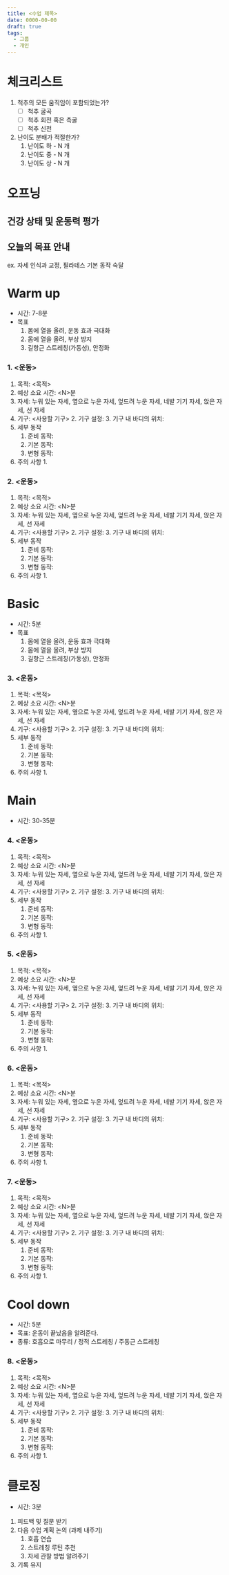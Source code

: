 ```yaml
---
title: <수업 제목>
date: 0000-00-00
draft: true
tags:
  - 그룹
  - 개인
---
```


# 체크리스트
1. 척추의 모든 움직임이 포함되었는가?
    - [ ] 척추 굴곡
    - [ ] 척추 회전 혹은 측굴
    - [ ] 척추 신전
2. 난이도 분배가 적절한가?
    1. 난이도 하 - N 개
    2. 난이도 중 - N 개
    3. 난이도 상 - N 개

# 오프닝
## 건강 상태 및 운동력 평가

## 오늘의 목표 안내
ex. 자세 인식과 교정, 필라테스 기본 동작 숙달

# Warm up
- 시간: 7-8분
- 목표
    1. 몸에 열을 올려, 운동 효과 극대화
    2. 몸에 열을 올려, 부상 방지
    3. 길항근 스트레칭(가동성), 안정화

### 1. <운동>
1. 목적: <목적>
2. 예상 소요 시간: \<N\>분
3. 자세: 누워 있는 자세, 옆으로 누운 자세, 엎드려 누운 자세, 네발 기기 자세, 앉은 자세, 선 자세
4. 기구: <사용할 기구>
    2. 기구 설정:
    3. 기구 내 바디의 위치:
5. 세부 동작
    1. 준비 동작:
    2. 기본 동작:
    3. 변형 동작:
6. 주의 사항
    1.

### 2. <운동>
1. 목적: <목적>
2. 예상 소요 시간: \<N\>분
3. 자세: 누워 있는 자세, 옆으로 누운 자세, 엎드려 누운 자세, 네발 기기 자세, 앉은 자세, 선 자세
4. 기구: <사용할 기구>
    2. 기구 설정:
    3. 기구 내 바디의 위치:
5. 세부 동작
    1. 준비 동작:
    2. 기본 동작:
    3. 변형 동작:
6. 주의 사항
    1.

# Basic
- 시간: 5분
- 목표
    1. 몸에 열을 올려, 운동 효과 극대화
    2. 몸에 열을 올려, 부상 방지
    3. 길항근 스트레칭(가동성), 안정화

### 3. <운동>
1. 목적: <목적>
2. 예상 소요 시간: \<N\>분
3. 자세: 누워 있는 자세, 옆으로 누운 자세, 엎드려 누운 자세, 네발 기기 자세, 앉은 자세, 선 자세
4. 기구: <사용할 기구>
    2. 기구 설정:
    3. 기구 내 바디의 위치:
5. 세부 동작
    1. 준비 동작:
    2. 기본 동작:
    3. 변형 동작:
6. 주의 사항
    1.

# Main
- 시간: 30-35분
### 4. <운동>
1. 목적: <목적>
2. 예상 소요 시간: \<N\>분
3. 자세: 누워 있는 자세, 옆으로 누운 자세, 엎드려 누운 자세, 네발 기기 자세, 앉은 자세, 선 자세
4. 기구: <사용할 기구>
    2. 기구 설정:
    3. 기구 내 바디의 위치:
5. 세부 동작
    1. 준비 동작:
    2. 기본 동작:
    3. 변형 동작:
6. 주의 사항
    1.
### 5. <운동>
1. 목적: <목적>
2. 예상 소요 시간: \<N\>분
3. 자세: 누워 있는 자세, 옆으로 누운 자세, 엎드려 누운 자세, 네발 기기 자세, 앉은 자세, 선 자세
4. 기구: <사용할 기구>
    2. 기구 설정:
    3. 기구 내 바디의 위치:
5. 세부 동작
    1. 준비 동작:
    2. 기본 동작:
    3. 변형 동작:
6. 주의 사항
    1.
### 6. <운동>
1. 목적: <목적>
2. 예상 소요 시간: \<N\>분
3. 자세: 누워 있는 자세, 옆으로 누운 자세, 엎드려 누운 자세, 네발 기기 자세, 앉은 자세, 선 자세
4. 기구: <사용할 기구>
    2. 기구 설정:
    3. 기구 내 바디의 위치:
5. 세부 동작
    1. 준비 동작:
    2. 기본 동작:
    3. 변형 동작:
6. 주의 사항
    1.
### 7. <운동>
1. 목적: <목적>
2. 예상 소요 시간: \<N\>분
3. 자세: 누워 있는 자세, 옆으로 누운 자세, 엎드려 누운 자세, 네발 기기 자세, 앉은 자세, 선 자세
4. 기구: <사용할 기구>
    2. 기구 설정:
    3. 기구 내 바디의 위치:
5. 세부 동작
    1. 준비 동작:
    2. 기본 동작:
    3. 변형 동작:
6. 주의 사항
    1.

# Cool down
- 시간: 5분
- 목표: 운동이 끝났음을 알려준다.
- 종류: 호흡으로 마무리 / 정적 스트레칭 / 주동근 스트레칭
### 8. <운동>
1. 목적: <목적>
2. 예상 소요 시간: \<N\>분
3. 자세: 누워 있는 자세, 옆으로 누운 자세, 엎드려 누운 자세, 네발 기기 자세, 앉은 자세, 선 자세
4. 기구: <사용할 기구>
    2. 기구 설정:
    3. 기구 내 바디의 위치:
5. 세부 동작
    1. 준비 동작:
    2. 기본 동작:
    3. 변형 동작:
6. 주의 사항
    1.

# 클로징

- 시간: 3분

1. 피드백 및 질문 받기
2. 다음 수업 계획 논의 (과제 내주기)
    1. 호흡 연습
    2. 스트레칭 루틴 추천
    3. 자세 관찰 방법 알려주기
3. 기록 유지